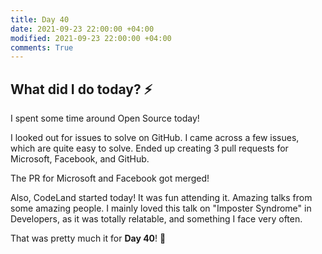 ```yaml
---
title: Day 40
date: 2021-09-23 22:00:00 +04:00
modified: 2021-09-23 22:00:00 +04:00
comments: True
---
```


## What did I do today? ⚡️

I spent some time around Open Source today!

I looked out for issues to solve on GitHub. I came across a few issues, which are quite easy to solve. Ended up creating 3 pull requests for Microsoft, Facebook, and GitHub.

The PR for Microsoft and Facebook got merged! 

Also, CodeLand started today! It was fun attending it. Amazing talks from some amazing people. I mainly loved this talk on "Imposter Syndrome" in Developers, as it was totally relatable, and something I face very often.

That was pretty much it for **Day 40**! 🚀